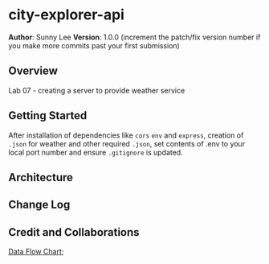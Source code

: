 # city-explorer-api

**Author**: Sunny Lee 
**Version**: 1.0.0 (increment the patch/fix version number if you make more commits past your first submission)

## Overview
Lab 07 - creating a server to provide weather service 

## Getting Started
<!-- What are the steps that a user must take in order to build this app on their own machine and get it running? -->
After installation of dependencies like `cors` `env` and `express`, creation of  `.json` for weather and other required `.json`, set contents of .env to your local port number and ensure `.gitignore` is updated.

## Architecture
<!-- Provide a detailed description of the application design. What technologies (languages, libraries, etc) you're using, and any other relevant design information. -->

## Change Log
<!-- Use this area to document the iterative changes made to your application as each feature is successfully implemented. Use time stamps. Here's an example:

01-01-2001 4:59pm - Application now has a fully-functional express server, with a GET route for the location resource. -->

## Credit and Collaborations

[Data Flow Chart](/dataFlow.jpg);